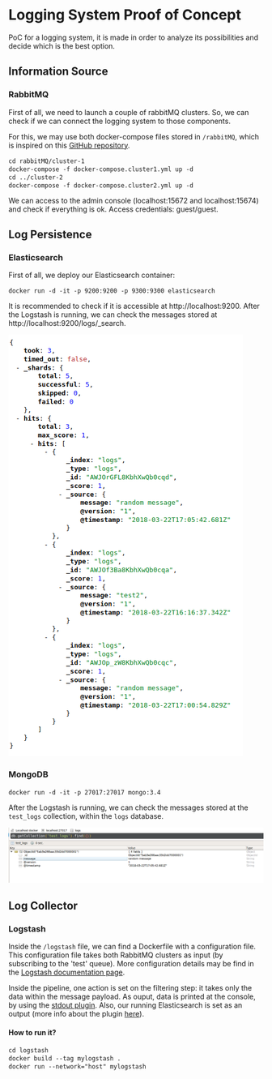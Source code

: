 # Logging System Proof of Concept

PoC for a logging system, it is made in order to analyze its possibilities and decide which is the best option.

## Information Source
### RabbitMQ

First of all, we need to launch a couple of rabbitMQ clusters. So, we can check if we can connect the logging system to those components.

For this, we may use both docker-compose files stored in `/rabbitMQ`, which is inspired on this [GitHub repository](https://github.com/harbur/docker-rabbitmq-cluster).

```{bash}
cd rabbitMQ/cluster-1
docker-compose -f docker-compose.cluster1.yml up -d
cd ../cluster-2
docker-compose -f docker-compose.cluster2.yml up -d
```

We can access to the admin console (localhost:15672 and localhost:15674) and check if everything is ok. Access credentials: guest/guest.

## Log Persistence

### Elasticsearch

First of all, we deploy our Elasticsearch container:

```{bash}
docker run -d -it -p 9200:9200 -p 9300:9300 elasticsearch
```

It is recommended to check if it is accessible at http://localhost:9200. After the Logstash is running, we can check the messages stored at http://localhost:9200/logs/_search.

![Elastichsearch result](images/search-elastic.png)

### MongoDB

```{bash}
docker run -d -it -p 27017:27017 mongo:3.4
```

After the Logstash is running, we can check the messages stored at the `test_logs` collection, within the `logs` database.

![MongDB result](images/search-mongo.png)


## Log Collector

### Logstash

Inside the `/logstash` file, we can find a Dockerfile with a configuration file. This configuration file takes both RabbitMQ clusters as input (by subscribing to the 'test' queue). More configuration details may be find in the [Logstash documentation page](https://www.elastic.co/guide/en/logstash/current/plugins-inputs-rabbitmq.html).

Inside the pipeline, one action is set on the filtering step: it takes only the data within the message payload. As ouput, data is printed at the console, by using the [stdout plugin](https://www.elastic.co/guide/en/logstash/current/plugins-outputs-stdout.html). Also, our running Elasticsearch is set as an output (more info about the plugin [here](https://www.elastic.co/guide/en/logstash/current/plugins-outputs-elasticsearch.html)).

#### How to run it?

```{bash}
cd logstash
docker build --tag mylogstash .
docker run --network="host" mylogstash
```